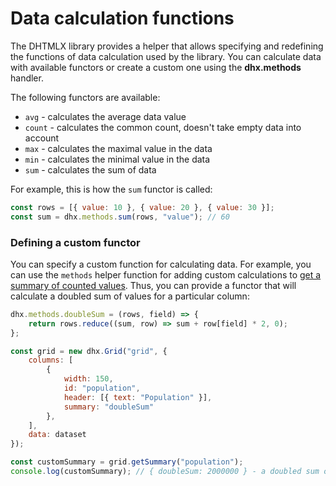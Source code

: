 Data calculation functions
===========================

The DHTMLX library provides a helper that allows specifying and redefining the functions of data calculation used by the library. You can calculate data with available functors or create a custom one using the **dhx.methods** handler.

The following functors are available:

- `avg` - calculates the average data value
- `count` - calculates the common count, doesn't take empty data into account
- `max` - calculates the maximal value in the data
- `min` - calculates the minimal value in the data
- `sum` - calculates the sum of data

For example, this is how the `sum` functor is called:

~~~jsx
const rows = [{ value: 10 }, { value: 20 }, { value: 30 }];
const sum = dhx.methods.sum(rows, "value"); // 60
~~~

### Defining a custom functor

You can specify a custom function for calculating data. For example, you can use the `methods` helper function for adding custom calculations to [get a summary of counted values](grid/configuration.md#getting-summary-list-of-counted-values). Thus, you can provide a functor that will calculate a doubled sum of values for a particular column:

~~~jsx
dhx.methods.doubleSum = (rows, field) => {
    return rows.reduce((sum, row) => sum + row[field] * 2, 0);
};

const grid = new dhx.Grid("grid", {
    columns: [
        {
            width: 150,
            id: "population",
            header: [{ text: "Population" }],
            summary: "doubleSum"
        },
    ],
    data: dataset
});

const customSummary = grid.getSummary("population");
console.log(customSummary); // { doubleSum: 2000000 } - a doubled sum of counted values in the "population" column
~~~
